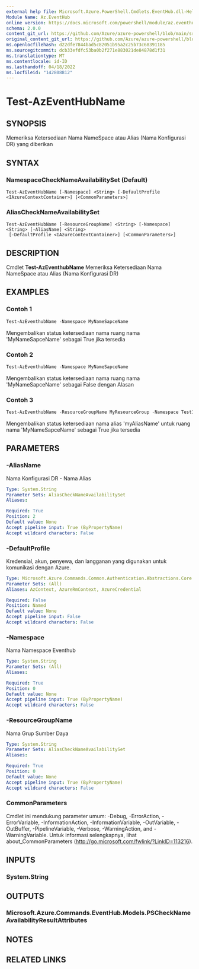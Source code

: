 ```yaml
---
external help file: Microsoft.Azure.PowerShell.Cmdlets.EventHub.dll-Help.xml
Module Name: Az.EventHub
online version: https://docs.microsoft.com/powershell/module/az.eventhub/test-azeventhubname
schema: 2.0.0
content_git_url: https://github.com/Azure/azure-powershell/blob/main/src/EventHub/EventHub/help/Test-AzEventHubName.md
original_content_git_url: https://github.com/Azure/azure-powershell/blob/main/src/EventHub/EventHub/help/Test-AzEventHubName.md
ms.openlocfilehash: d22dfe7844bad5c82051b95a2c25b73c68391185
ms.sourcegitcommit: dcb33efdfc53ba0b2f271e883021de84878d1f31
ms.translationtype: MT
ms.contentlocale: id-ID
ms.lasthandoff: 04/18/2022
ms.locfileid: "142808812"
---
```

# Test-AzEventHubName

## SYNOPSIS
Memeriksa Ketersediaan Nama NameSpace atau Alias (Nama Konfigurasi DR) yang diberikan

## SYNTAX

### NamespaceCheckNameAvailabilitySet (Default)
```
Test-AzEventHubName [-Namespace] <String> [-DefaultProfile <IAzureContextContainer>] [<CommonParameters>]
```

### AliasCheckNameAvailabilitySet
```
Test-AzEventHubName [-ResourceGroupName] <String> [-Namespace] <String> [-AliasName] <String>
 [-DefaultProfile <IAzureContextContainer>] [<CommonParameters>]
```

## DESCRIPTION
Cmdlet **Test-AzEventhubName** Memeriksa Ketersediaan Nama NameSpace atau Alias (Nama Konfigurasi DR)

## EXAMPLES

### Contoh 1
```powershell
Test-AzEventhubName -Namespace MyNameSapceName
```

Mengembalikan status ketersediaan nama ruang nama 'MyNameSapceName' sebagai True jika tersedia

### Contoh 2
```powershell
Test-AzEventhubName -Namespace MyNameSapceName
```

Mengembalikan status ketersediaan nama ruang nama 'MyNameSapceName' sebagai False dengan Alasan

### Contoh 3
```powershell
Test-AzEventhubName -ResourceGroupName MyResourceGroup -Namespace Test123 -AliasName myAliasName
```

Mengembalikan status ketersediaan nama alias 'myAliasName' untuk ruang nama 'MyNameSapceName' sebagai True jika tersedia

## PARAMETERS

### -AliasName
Nama Konfigurasi DR - Nama Alias

```yaml
Type: System.String
Parameter Sets: AliasCheckNameAvailabilitySet
Aliases:

Required: True
Position: 2
Default value: None
Accept pipeline input: True (ByPropertyName)
Accept wildcard characters: False
```

### -DefaultProfile
Kredensial, akun, penyewa, dan langganan yang digunakan untuk komunikasi dengan Azure.

```yaml
Type: Microsoft.Azure.Commands.Common.Authentication.Abstractions.Core.IAzureContextContainer
Parameter Sets: (All)
Aliases: AzContext, AzureRmContext, AzureCredential

Required: False
Position: Named
Default value: None
Accept pipeline input: False
Accept wildcard characters: False
```

### -Namespace
Nama Namespace Eventhub

```yaml
Type: System.String
Parameter Sets: (All)
Aliases:

Required: True
Position: 0
Default value: None
Accept pipeline input: True (ByPropertyName)
Accept wildcard characters: False
```

### -ResourceGroupName
Nama Grup Sumber Daya

```yaml
Type: System.String
Parameter Sets: AliasCheckNameAvailabilitySet
Aliases:

Required: True
Position: 0
Default value: None
Accept pipeline input: True (ByPropertyName)
Accept wildcard characters: False
```

### CommonParameters
Cmdlet ini mendukung parameter umum: -Debug, -ErrorAction, -ErrorVariable, -InformationAction, -InformationVariable, -OutVariable, -OutBuffer, -PipelineVariable, -Verbose, -WarningAction, and -WarningVariable. Untuk informasi selengkapnya, lihat about_CommonParameters (http://go.microsoft.com/fwlink/?LinkID=113216).

## INPUTS

### System.String

## OUTPUTS

### Microsoft.Azure.Commands.EventHub.Models.PSCheckNameAvailabilityResultAttributes

## NOTES

## RELATED LINKS
